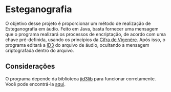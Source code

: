 # Esteganografia

O objetivo desse projeto é proporcionar um método de realização de Esteganografia em áudio. Feito em Java, basta fornecer uma mensagem que o programa realizará os processos de encriptação, de acordo com uma chave pré-definida, usando os princípios da <a href="https://en.wikipedia.org/wiki/Vigen%C3%A8re_cipher">Cifra de Vigenère</a>. Após isso, o programa editará a <a href="https://en.wikipedia.org/wiki/ID3">ID3</a> do arquivo de áudio, ocultando a mensagem criptografada dentro do arquivo.

## Considerações

O programa depende da biblioteca <a href="http://javamusictag.sourceforge.net/">jid3lib</a> para funcionar corretamente. Você pode encontrá-la <a href="http://javamusictag.sourceforge.net/download.htm">aqui</a>.
